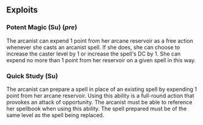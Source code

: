## **Exploits**

### **Potent Magic** (Su) $(pre)$
The arcanist can expend 1 point from her arcane reservoir as a free action whenever she casts an arcanist spell. If she does, she can choose to increase the caster level by 1 or increase the spell's DC by 1. She can expend no more than 1 point from her reservoir on a given spell in this way.

### **Quick Study** (Su)
The arcanist can prepare a spell in place of an existing spell by expending 1 point from her arcane reservoir. Using this ability is a full-round action that provokes an attack of opportunity. The arcanist must be able to reference her spellbook when using this ability. The spell prepared must be of the same level as the spell being replaced.